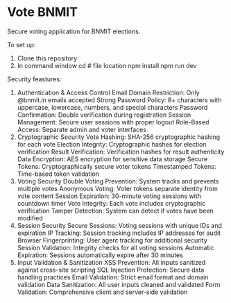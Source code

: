 # Vote BNMIT
Secure voting application for BNMIT elections.

To set up:
1. Clone this repository
2. In command window
   cd # file location
   npm install
   npm run dev

Security feastures:
1. Authentication & Access Control
Email Domain Restriction: Only @bnmit.in emails accepted
Strong Password Policy: 8+ characters with uppercase, lowercase, numbers, and special characters
Password Confirmation: Double verification during registration
Session Management: Secure user sessions with proper logout
Role-Based Access: Separate admin and voter interfaces
2. Cryptographic Security
Vote Hashing: SHA-256 cryptographic hashing for each vote
Election Integrity: Cryptographic hashes for election verification
Result Verification: Verification hashes for result authenticity
Data Encryption: AES encryption for sensitive data storage
Secure Tokens: Cryptographically secure voter tokens
Timestamped Tokens: Time-based token validation
3. Voting Security
Double Voting Prevention: System tracks and prevents multiple votes
Anonymous Voting: Voter tokens separate identity from vote content
Session Expiration: 30-minute voting sessions with countdown timer
Vote Integrity: Each vote includes cryptographic verification
Tamper Detection: System can detect if votes have been modified
4. Session Security
Secure Sessions: Voting sessions with unique IDs and expiration
IP Tracking: Session tracking includes IP addresses for audit
Browser Fingerprinting: User agent tracking for additional security
Session Validation: Integrity checks for all voting sessions
Automatic Expiration: Sessions automatically expire after 30 minutes
5. Input Validation & Sanitization
XSS Prevention: All inputs sanitized against cross-site scripting
SQL Injection Protection: Secure data handling practices
Email Validation: Strict email format and domain validation
Data Sanitization: All user inputs cleaned and validated
Form Validation: Comprehensive client and server-side validation

